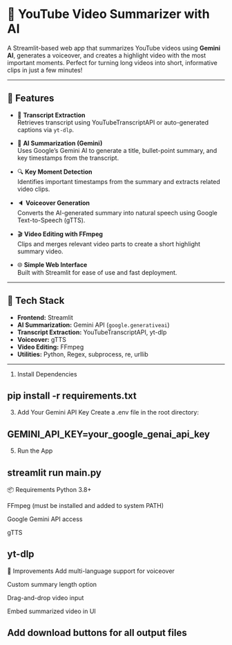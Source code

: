 # 🎥 YouTube Video Summarizer with AI

A Streamlit-based web app that summarizes YouTube videos using **Gemini AI**, generates a voiceover, and creates a highlight video with the most important moments. Perfect for turning long videos into short, informative clips in just a few minutes!

---

## 🚀 Features

- 📄 **Transcript Extraction**  
  Retrieves transcript using YouTubeTranscriptAPI or auto-generated captions via `yt-dlp`.

- 🧠 **AI Summarization (Gemini)**  
  Uses Google’s Gemini AI to generate a title, bullet-point summary, and key timestamps from the transcript.

- 🔍 **Key Moment Detection**  
  Identifies important timestamps from the summary and extracts related video clips.

- 🔈 **Voiceover Generation**  
  Converts the AI-generated summary into natural speech using Google Text-to-Speech (gTTS).

- 🎬 **Video Editing with FFmpeg**  
  Clips and merges relevant video parts to create a short highlight summary video.

- 🌐 **Simple Web Interface**  
  Built with Streamlit for ease of use and fast deployment.

---

## 🧩 Tech Stack

- **Frontend:** Streamlit  
- **AI Summarization:** Gemini API (`google.generativeai`)  
- **Transcript Extraction:** YouTubeTranscriptAPI, yt-dlp  
- **Voiceover:** gTTS  
- **Video Editing:** FFmpeg  
- **Utilities:** Python, Regex, subprocess, re, urllib

---
1. Install Dependencies
   
pip install -r requirements.txt
---
3. Add Your Gemini API Key
Create a .env file in the root directory:

GEMINI_API_KEY=your_google_genai_api_key
---
5. Run the App

streamlit run main.py
---
📦 Requirements
Python 3.8+

FFmpeg (must be installed and added to system PATH)

Google Gemini API access

gTTS

yt-dlp
---

📝  Improvements
 Add multi-language support for voiceover

 Custom summary length option

 Drag-and-drop video input

 Embed summarized video in UI

 Add download buttons for all output files
---
